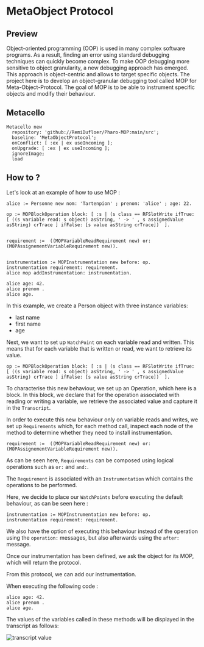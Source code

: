 # MetaObject Protocol

## Preview

Object-oriented programming (OOP) is used in many complex software programs. As a result, finding an error using standard debugging techniques can quickly become complex.
To make OOP debugging more sensitive to object granularity, a new debugging approach has emerged. This approach is object-centric and allows to target specific objects.
The project here is to develop an object-granular debugging tool called MOP for Meta-Object-Protocol.
The goal of MOP is to be able to instrument specific objects and modify their behaviour.


## Metacello
```ST
Metacello new
  repository: 'github://RemiDufloer/Pharo-MOP:main/src';
  baseline: 'MetaObjectProtocol';
  onConflict: [ :ex | ex useIncoming ];
  onUpgrade: [ :ex | ex useIncoming ];
  ignoreImage; 
  load
```

## How to ?

Let's look at an example of how to use MOP :

```ST
alice := Personne new nom: 'Tartenpion' ; prenom: 'alice' ; age: 22.

op := MOPBlockOperation block: [ :s | (s class == RFSlotWrite ifTrue: [ ((s variable read: s object) asString, ' -> ' , s assignedValue asString) crTrace ] ifFalse: [s value asString crTrace])  ].


requirement :=  ((MOPVariableReadRequirement new) or: (MOPAssignementVariableRequirement new)).


instrumentation := MOPInstrumentation new before: op.
instrumentation requirement: requirement.
alice mop addInstrumentation: instrumentation.

alice age: 42.
alice prenom .
alice age.
```


In this example, we create a Person object with three instance variables:
- last name
- first name
- age

Next, we want to set up `WatchPoint` on each variable read and written. This means that for each variable that is written or read, we want to retrieve its value.

```ST
op := MOPBlockOperation block: [ :s | (s class == RFSlotWrite ifTrue: [ ((s variable read: s object) asString, ' -> ' , s assignedValue asString) crTrace ] ifFalse: [s value asString crTrace])  ].
```

To characterise this new behaviour, we set up an Operation, which here is a block. In this block, we declare that for the operation associated with reading or writing a variable, we retrieve the associated value and capture it in the `Transcript`.

In order to execute this new behaviour only on variable reads and writes, we set up `Requirements` which, for each method call, inspect each node of the method to determine whether they need to install instrumentation.

```St
requirement :=  ((MOPVariableReadRequirement new) or: (MOPAssignementVariableRequirement new)).
```

As can be seen here, `Requirements` can be composed using logical operations such as `or:` and `and:`.

The `Requirement` is associated with an `Instrumentation` which contains the operations to be performed.

Here, we decide to place our `WatchPoints` before executing the default behaviour, as can be seen here :

```ST
instrumentation := MOPInstrumentation new before: op.
instrumentation requirement: requirement.
```

We also have the option of executing this behaviour instead of the operation using the `operation:` messages, but also afterwards using the `after:` message.

Once our instrumentation has been defined, we ask the object for its MOP, which will return the protocol.

From this protocol, we can add our instrumentation.

When executing the following code :

```ST
alice age: 42.
alice prenom .
alice age.
```

The values of the variables called in these methods will be displayed in the transcript as follows:

![transcript value](image/transcript_value.png)
